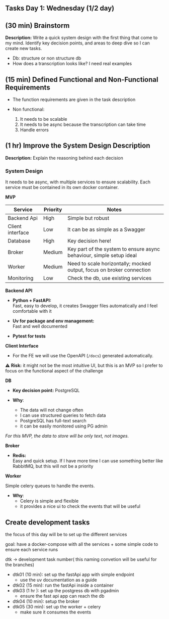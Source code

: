 ## Tasks Day 1: Wednesday (1/2 day)

## (30 min) Brainstorm

**Description:** Write a quick system design with the first thing that come to my mind. Identify key decision points, and areas to deep dive so I can create new tasks.

- Db: structure or non structure db
- How does a transcription looks like? I need real examples

## (15 min) Defined Functional and Non-Functional Requirements

- The function requirements are given in the task description
- Non functional:

  1. It needs to be scalable
  2. It needs to be async because the transcription can take time
  3. Handle errors

## (1 hr) Improve the System Design Description

**Description:** Explain the reasoning behind each decision

### System Design

It needs to be async, with multiple services to ensure scalability. Each service must be contained in its own docker container.

**MVP**

| Service          | Priority | Notes                                                                 |
| ---------------- | -------- | --------------------------------------------------------------------- |
| Backend Api      | High     | Simple but robust                                                     |
| Client interface | Low      | It can be as simple as a Swagger                                      |
| Database         | High     | Key decision here!                                                    |
| Broker           | Medium   | Key part of the system to ensure async behaviour, simple setup ideal  |
| Worker           | Medium   | Need to scale horizontally; mocked output, focus on broker connection |
| Monitoring       | Low      | Check the db, use existing services                                   |

**Backend API**

- **Python + FastAPI:**  
  Fast, easy to develop, it creates Swagger files automatically and I feel comfortable with it

- **Uv for package and env management:**  
  Fast and well documented

- **Pytest for tests**

**Client Interface**

- For the FE we will use the OpenAPI (`/docs`) generated automatically.

⚠️ **Risk:** it might not be the most intuitive UI, but this is an MVP so I prefer to focus on the functional aspect of the challenge

**DB**

- **Key decision point:** PostgreSQL

- **Why**:
  - The data will not change often
  - I can use structured queries to fetch data
  - PostgreSQL has full-text search
  - it can be easily monitored using PG admin

_For this MVP, the data to store will be only text, not images._

**Broker**

- **Redis:**  
  Easy and quick setup. If I have more time I can use something better like RabbitMQ, but this will not be a priority

**Worker**

Simple celery queues to handle the events.

- **Why**:
  - Celery is simple and flexible
  - it provides a nice ui to check the events that will be useful

## Create development tasks

the focus of this day will be to set up the different services

goal: have a docker-compose with all the services + some simple code to ensure each service runs

dtk -> development task number( this naming convetion will be useful for the branches)

- dtk01 (10 min): set up the fastApi app with simple endpoint
  - use the uv documentation as a guide
- dtk02 (15 min): run the fastApi inside a container
- dtk03 (1 hr ): set up the postgress db with pgadmin
  - ensure the fast api app can reach the db
- dtk04 (10 min): setup the broker
- dtk05 (30 min): set up the worker + celery
  - make sure it consumes the events
